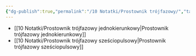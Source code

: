 ```yaml
---
{"dg-publish":true,"permalink":"/10 Notatki/Prostownik trójfazowy/","tags":["wiedza/zettel"]}
---
```


* [[10 Notatki/Prostownik trójfazowy jednokierunkowy\|Prostownik trójfazowy jednokierunkowy]]
* [[10 Notatki/Prostownik trójfazowy sześciopulsowy\|Prostownik trójfazowy sześciopulsowy]]